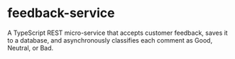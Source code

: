 # feedback-service
A TypeScript REST micro-service that accepts customer feedback, saves it to a database, and asynchronously classifies each comment as Good, Neutral, or Bad.
